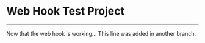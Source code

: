 # Web Hook Test Project

---

Now that the web hook is working...
This line was added in another branch.
